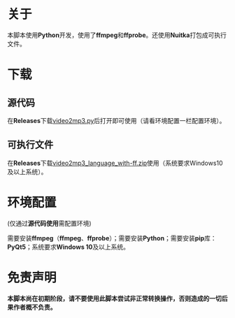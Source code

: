 # 关于

本脚本使用**Python**开发，使用了**ffmpeg**和**ffprobe**。还使用**Nuitka**打包成可执行文件。

# 下载

## 源代码

在**Releases**下载[video2mp3.py](https://github.com/yhgzs-111/video2mp3/releases/latest/download/video2mp3.py)后打开即可使用（请看环境配置一栏配置环境）。

## 可执行文件

在**Releases**下载[video2mp3_language_with-ff.zip](https://github.com/yhgzs-111/video2mp3/releases/latest/download/video2mp3_language_with-ff.zip)使用（系统要求Windows10及以上系统）。

# 环境配置

(仅通过**源代码使用**需配置环境)

需要安装**ffmpeg**（**ffmpeg**、**ffprobe**）；需要安装**Python**；需要安装**pip**库：**PyQt5**；系统要求**Windows 10**及以上系统。

# 免责声明

**本脚本尚在初期阶段，请不要使用此脚本尝试非正常转换操作，否则造成的一切后果作者概不负责。**
